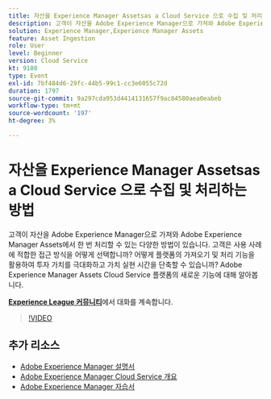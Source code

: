 ```yaml
---
title: 자산을 Experience Manager Assetsas a Cloud Service 으로 수집 및 처리하는 방법
description: 고객이 자산을 Adobe Experience Manager으로 가져와 Adobe Experience Manager Assets에서 한 번 처리할 수 있는 다양한 방법이 있습니다. 고객은 사용 사례에 적합한 접근 방식을 어떻게 선택합니까? 어떻게 플랫폼의 가져오기 및 처리 기능을 활용하여 투자 가치를 극대화하고 가치 실현 시간을 단축할 수 있습니까? Adobe Experience Manager Assets Cloud Service 플랫폼의 새로운 기능에 대해 알아봅니다.
solution: Experience Manager,Experience Manager Assets
feature: Asset Ingestion
role: User
level: Beginner
version: Cloud Service
kt: 9180
type: Event
exl-id: 7bf484d6-29fc-44b5-99c1-cc3e6055c72d
duration: 1797
source-git-commit: 9a297cda953d4414131657f9ac84580aea0eabeb
workflow-type: tm+mt
source-wordcount: '197'
ht-degree: 3%

---
```


# 자산을 Experience Manager Assetsas a Cloud Service 으로 수집 및 처리하는 방법

고객이 자산을 Adobe Experience Manager으로 가져와 Adobe Experience Manager Assets에서 한 번 처리할 수 있는 다양한 방법이 있습니다. 고객은 사용 사례에 적합한 접근 방식을 어떻게 선택합니까? 어떻게 플랫폼의 가져오기 및 처리 기능을 활용하여 투자 가치를 극대화하고 가치 실현 시간을 단축할 수 있습니까? Adobe Experience Manager Assets Cloud Service 플랫폼의 새로운 기능에 대해 알아봅니다.

**[Experience League 커뮤니티](https://adobe.ly/2Zq7dlg)**&#x200B;에서 대화를 계속합니다.

>[!VIDEO](https://video.tv.adobe.com/v/337773/?quality=12&learn=on&hidetitle=true)

## 추가 리소스

- [Adobe Experience Manager 설명서](https://experienceleague.adobe.com/docs/experience-manager-cloud-service.html)
- [Adobe Experience Manager Cloud Service 개요](https://experienceleague.adobe.com/docs/experience-manager-cloud-service/overview/home.html)
- [Adobe Experience Manager 자습서](https://experienceleague.adobe.com/docs/experience-manager-tutorials.html)

